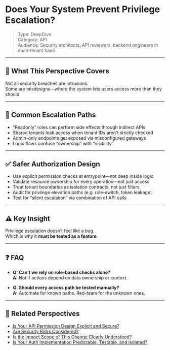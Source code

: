 # Does Your System Prevent Privilege Escalation?

> Type: DeepDive  
> Category: API  
> Audience: Security architects, API reviewers, backend engineers in multi-tenant SaaS

---

## 🧠 What This Perspective Covers

Not all security breaches are intrusions.  
Some are misdesigns—where the system lets users access more than they should.

---

## 🚨 Common Escalation Paths

- “Readonly” roles can perform side effects through indirect APIs  
- Shared tenants leak access when tenant IDs aren't strictly checked  
- Admin-only endpoints get exposed via misconfigured gateways  
- Logic flaws confuse “ownership” with “visibility”

---

## ✅ Safer Authorization Design

- Use explicit permission checks at entrypoint—not deep inside logic  
- Validate resource ownership for every operation—not just access  
- Treat tenant boundaries as isolation contracts, not just filters  
- Audit for privilege elevation paths (e.g. role-switch, token leakage)  
- Test for “silent escalation” via combination of API calls

---

## ⚠️ Key Insight

Privilege escalation doesn’t feel like a bug.  
Which is why it **must be tested as a feature**.

---

## ❓ FAQ

- **Q: Can’t we rely on role-based checks alone?**  
  **A:** Not if actions depend on data ownership or context.

- **Q: Should every access path be tested manually?**  
  **A:** Automate for known paths. Red-team for the unknown ones.

---

## 🔗 Related Perspectives

- [Is Your API Permission Design Explicit and Secure?](api-permission-control.md)
- [Are Security Risks Considered?](../non-functional/security-risks.md)
- [Is the Impact Scope of This Change Clearly Understood?](../test/impact-scope-analysis.md)
- [Is Your Auth Implementation Predictable, Testable, and Isolated?](../security/authn-authz-implementation.md)
